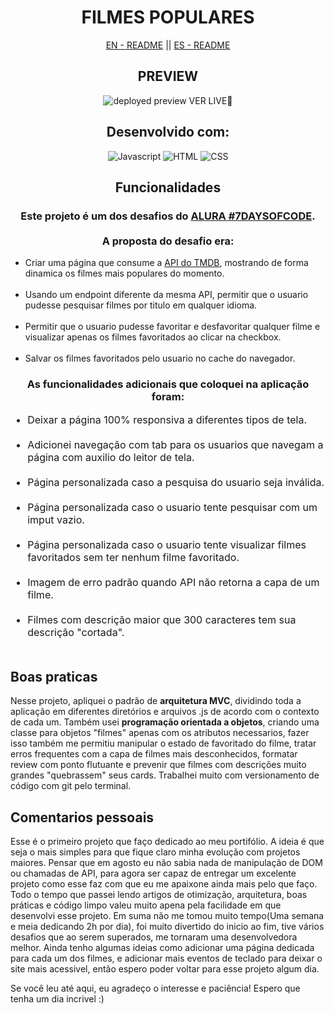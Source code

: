 <div style="text-align: center">
    <h1>FILMES POPULARES</h1>
    <div ><a href='./README.md'style='cursor: pointer'>EN - README</a> || <a href='./README.es.md' style='cursor: pointer'>ES - README</a></div>
</div>

<div style="text-align: center">
    <h2>PREVIEW</h2>
    <img src='assets/preview.png' alt='deployed preview'></img>
    <a style='text-decoration: none; text-transform: uppercase' href='https://itsdamel.github.io/popular-movies/' target='_blank'>VER LIVE🚀</a>
</div>

<div style="text-align: center">
    <h2>Desenvolvido com:</h2>
    <img alt='Javascript' src='https://img.shields.io/badge/JavaScript-F7DF1E?style=for-the-badge&logo=javascript&logoColor=black'>
    <img alt='HTML' src='https://img.shields.io/badge/HTML5-E34F26?style=for-the-badge&logo=html5&logoColor=white'>
    <img alt='CSS' src='https://img.shields.io/badge/CSS3-1572B6?style=for-the-badge&logo=css3&logoColor=white'>

</div>

<div style="text-align: center">
    <h2>Funcionalidades</h2>
    <h3>
        Este projeto é um dos desafios do <a href='https://alura-7dayscode.vercel.app/' target='_blank'>ALURA #7DAYSOFCODE</a>.<br><br> A proposta do desafio era:
    </h3>     
    <ul style="text-align: left">
        <li>Criar uma página que consume a <a href='https://developer.themoviedb.org/docs' target='_blank'>API do TMDB</a>, mostrando de forma dinamica os filmes mais populares do momento.</li><br>
        <li>Usando um endpoint diferente da mesma API, permitir que o usuario pudesse pesquisar filmes por titulo em qualquer idioma.</li><br>
        <li>Permitir que o usuario pudesse favoritar e desfavoritar qualquer filme e visualizar apenas os filmes favoritados ao clicar na checkbox.</li><br>
        <li>Salvar os filmes favoritados pelo usuario no cache do navegador.</li>
    </ul>
    
</div>

<div style="text-align: center">
    <h3>
        As funcionalidades adicionais que coloquei na aplicação foram:
    </h3>     
    <ul style="text-align: left; font-size: 16px">
        <li> Deixar a página 100% responsiva a diferentes tipos de tela. </li><br>
        <li>Adicionei navegação com tab para os usuarios que navegam a página com auxilio do leitor de tela.</li><br>
        <li> Página personalizada caso a pesquisa do usuario seja inválida.</li><br>
        <li>Página personalizada caso o usuario tente pesquisar com um imput vazio.</li><br>
        <li>Página personalizada caso o usuario tente visualizar filmes favoritados sem ter nenhum filme favoritado.</li><br>
        <li>Imagem de erro padrão quando API não retorna a capa de um filme.</li><br>
        <li>Filmes com descrição maior que 300 caracteres tem sua descrição "cortada".</li><br> 
    </ul>
    
</div>

<div>
    <h2>Boas praticas</h2>
    <p> Nesse projeto, apliquei o padrão de <strong>arquitetura MVC</strong>, dividindo toda a aplicação em diferentes diretórios e arquivos .js de acordo com o contexto de cada um. Também usei <strong>programação orientada a objetos</strong>, criando uma classe para objetos "filmes" apenas com os atributos necessarios, fazer isso também me permitiu manipular o estado de favoritado do filme, tratar erros frequentes com a capa de filmes mais desconhecidos, formatar review com ponto flutuante e prevenir que filmes com descrições muito grandes "quebrassem" seus cards. Trabalhei muito com versionamento de código com git pelo terminal.</p>
</div>

<div>
    <h2>Comentarios pessoais</h2>
    <p>Esse é o primeiro projeto que faço dedicado ao meu portifólio. A ideia é que seja o mais simples para que fique claro minha evolução com projetos maiores. Pensar que em agosto eu não sabia nada de manipulação de DOM ou chamadas de API, para agora ser capaz de entregar um excelente projeto como esse faz com que eu me apaixone ainda mais pelo que faço. Todo o tempo que passei lendo artigos de otimização, arquitetura, boas práticas e código limpo valeu muito apena pela facilidade em que desenvolvi esse projeto. Em suma não me tomou muito tempo(Uma semana e meia dedicando 2h por dia), foi muito divertido do inicio ao fim, tive vários desafios que ao serem superados, me tornaram uma desenvolvedora melhor. Ainda tenho algumas ideias como adicionar uma página dedicada para cada um dos filmes, e adicionar mais eventos de teclado para deixar o site mais acessivel, então espero poder voltar para esse projeto algum dia. </p>
    <p>Se você leu até aqui, eu agradeço o interesse e paciência! Espero que tenha um dia incrivel :)</p>

</div>